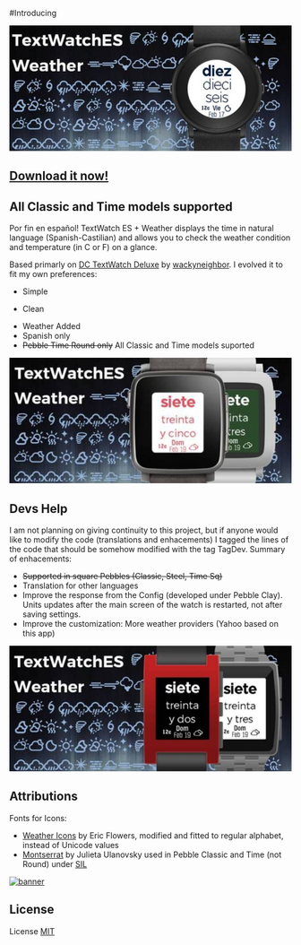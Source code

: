 #Introducing



![banner](store/assets/BannerTextWatchES-Weather.png)


[Download it now!](https://apps.getpebble.com/en_US/application/58a7d8de6ca3876a5e00053b)
--------------------

All Classic and Time models supported
--------------------
Por fin en español! TextWatch ES + Weather displays the time in natural language (Spanish-Castilian) and allows you to check the weather condition and temperature (in C or F) on a glance. 

Based primarly on [DC TextWatch Deluxe](https://github.com/wackyneighbor/DC_Text_Watch_Deluxe) by [wackyneighbor](https://github.com/wackyneighbor). I evolved it to fit my own preferences:
  * Simple
  + Clean
  * Weather Added
  * Spanish only
  * ~~Pebble Time Round only~~ All Classic and Time models suported
  
![banner](store/assets/BannerTextWatchES-Weather-Time.png)

Devs Help
--------------------
I am not planning on giving continuity to this project, but if anyone would like to modify the code (translations and enhacements) I tagged the lines of the code that should be somehow modified with the tag TagDev. Summary of enhacements:

  * ~~Supported in square Pebbles (Classic, Steel, Time Sq)~~
  * Translation for other languages
  * Improve the response from the Config (developed under Pebble Clay). Units updates after the main screen of the watch is restarted, not after saving settings.
  * Improve the customization: More weather providers (Yahoo based on this app)

![banner](store/assets/BannerTextWatchES-WeatherClass.png)

Attributions
--------------------
Fonts for Icons: 
* [Weather Icons](https://erikflowers.github.io/weather-icons) by Eric Flowers, modified and fitted to regular alphabet, instead of Unicode values
* [Montserrat](https://github.com/JulietaUla/Montserrat) by Julieta Ulanovsky used in Pebble Classic and Time (not Round) under [SIL](https://raw.githubusercontent.com/JulietaUla/Montserrat/dba6da5ce15bda0709635c964879e22ef0b14432/OFL.txt)

[![banner](https://poweredby.yahoo.com/white.png)](https://www.yahoo.com/?ilc=401)

License
--------
License [MIT](https://github.com/dieghernan/TextWatchES_Weather/blob/master/MIT%20License)
